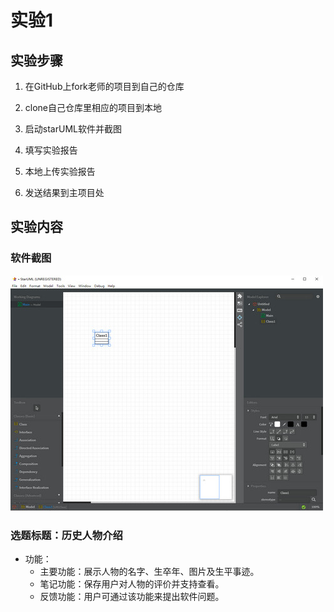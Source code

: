 # 实验1

## 实验步骤

1. 在GitHub上fork老师的项目到自己的仓库
2. clone自己仓库里相应的项目到本地

3. 启动starUML软件并截图
4. 填写实验报告
5. 本地上传实验报告
6. 发送结果到主项目处

## 实验内容

### 软件截图

![启动UML软件截图](./lab_01.jpg)



### 选题标题：历史人物介绍

+ 功能：
  - 主要功能：展示人物的名字、生卒年、图片及生平事迹。
  - 笔记功能：保存用户对人物的评价并支持查看。
  - 反馈功能：用户可通过该功能来提出软件问题。